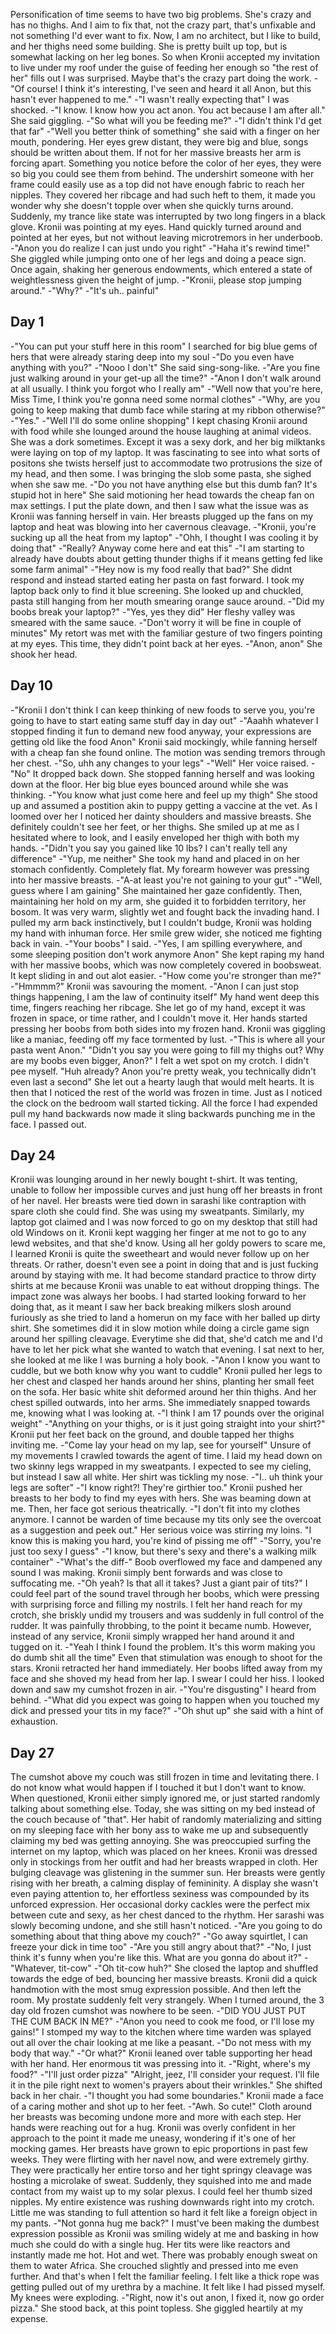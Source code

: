 Personification of time seems to have two big problems. She's crazy and has no thighs.
And I aim to fix that, not the crazy part, that's unfixable and not something I'd ever want to fix. Now, I am no architect, but I like to build, and her thighs need some building. She is pretty built up top, but is somewhat lacking on her leg bones.
So when Kronii accepted my invitation to live under my roof under the guise of feeding her enough so "the rest of her" fills out I was surprised.
Maybe that's the crazy part doing the work.
-"Of course! I think it's interesting, I've seen and heard it all Anon, but this hasn't ever happened to me."
-"I wasn't really expecting that" I was shocked. 
-"I know. I know how you act anon. You act because I am after all." She said giggling.
-"So what will you be feeding me?"
-"I didn't think I'd get that far"
-"Well you better think of something" she said with a finger on her mouth, pondering. Her eyes grew distant, they were big and blue, songs should be written about them.
If not for her massive breasts her arm is forcing apart. Something you notice before the color of her eyes, they were so big you could see them from behind. 
The undershirt someone with her frame could easily use as a top did not have enough fabric to reach her nipples. They covered her ribcage and had such heft to them, it made you wonder why she doesn't topple over when she quickly turns around.
Suddenly, my trance like state was interrupted by two long fingers in a black glove. Kronii was pointing at my eyes. Hand quickly turned around and pointed at her eyes, but not without leaving microtremors in her underboob.
-"Anon you do realize I can just undo you right"
-"Haha it's rewind time!" She giggled while jumping onto one of her legs and doing a peace sign. Once again, shaking her generous endowments, which entered a state of weightlessness given the height of jump.
-"Kronii, please stop jumping around."
-"Why?"
-"It's uh.. painful"

Day 1
----------------------
-"You can put your stuff here in this room" I searched for big blue gems of hers that were already staring deep into my soul
-"Do you even have anything with you?"
-"Nooo I don't" She said sing-song-like.
-"Are you fine just walking around in your get-up all the time?"
-"Anon I don't walk around at all usually. I think you forgot who I really am"
-"Well now that you're here, Miss Time, I think you're gonna need some normal clothes"
-"Why, are you going to keep making that dumb face while staring at my ribbon otherwise?"
-"Yes."
-"Well I'll do some online shopping"
I kept chasing Kronii around with food while she lounged around the house laughing at animal videos. She was a dork sometimes.
Except it was a sexy dork, and her big milktanks were laying on top of my laptop. It was fascinating to see into what sorts of positons she twists herself just to accommodate two protrusions the size of my head, and then some.
I was bringing the slob some pasta, she sighed when she saw me.
-"Do you not have anything else but this dumb fan? It's stupid hot in here" She said motioning her head towards the cheap fan on max settings.
I put the plate down, and then I saw what the issue was as Kronii was fanning herself in vain.
Her breasts plugged up the fans on my laptop and heat was blowing into her cavernous cleavage.
-"Kronii, you're sucking up all the heat from my laptop"
-"Ohh, I thought I was cooling it by doing that"
-"Really? Anyway come here and eat this"
-"I am starting to already have doubts about getting thunder thighs if it means getting fed like some farm animal"
-"Hey now is my food really that bad?"
She didnt respond and instead started eating her pasta on fast forward. I took my laptop back only to find it blue screening.
She looked up and chuckled, pasta still hanging from her mouth smearing orange sauce around.
-"Did my boobs break your laptop?"
-"Yes, yes they did" Her fleshy valley was smeared with the same sauce.
-"Don't worry it will be fine in couple of minutes" My retort was met with the familiar gesture of two fingers pointing at my eyes.
This time, they didn't point back at her eyes.
-"Anon, anon" She shook her head.


Day 10
----------------------
-"Kronii I don't think I can keep thinking of new foods to serve you, you're going to have to start eating same stuff day in day out"
-"Aaahh whatever I stopped finding it fun to demand new food anyway, your expressions are getting old like the food Anon" Kronii said mockingly, while fanning herself with a cheap fan she found online.
The motion was sending tremors through her chest.
-"So, uhh any changes to your legs"
-"Well" Her voice raised.
-"No" It dropped back down.
She stopped fanning herself and was looking down at the floor. Her big blue eyes bounced around while she was thinking.
-"You know what just come here and feel up my thigh"
She stood up and assumed a postition akin to puppy getting a vaccine at the vet. As I loomed over her I noticed her dainty shoulders and massive breasts.
She definitely couldn't see her feet, or her thighs. She smiled up at me as I hesitated where to look, and I easily enveloped her thigh with both my hands.
-"Didn't you say you gained like 10 lbs? I can't really tell any difference" 
-"Yup, me neither"
She took my hand and placed in on her stomach confidently. Completely flat. My forearm however was pressing into her massive breasts.
-"A-at least you're not gaining to your gut"
-"Well, guess where I am gaining" She maintained her gaze confidently. Then, maintaining her hold on my arm, she guided it to forbidden territory, her bosom.
It was very warm, slightly wet and fought back the invading hand. I pulled my arm back instinctively, but I couldn't budge, Kronii was holding my hand with inhuman force.
Her smile grew wider, she noticed me fighting back in vain.
-"Your boobs" I said.
-"Yes, I am spilling everywhere, and some sleeping position don't work anymore Anon"
She kept raping my hand with her massive boobs, which was now completely covered in boobsweat. It kept sliding in and out alot easier.
-"How come you're stronger than me?"
-"Hmmmm?" Kronii was savouring the moment.
-"Anon I can just stop things happening, I am the law of continuity itself" My hand went deep this time, fingers reaching her ribcage.
She let go of my hand, except it was frozen in space, or time rather, and I couldn't move it. Her hands started pressing her boobs from both sides into my frozen hand.
Kronii was giggling like a maniac, feeding off my face tormented by lust.
-"This is where all your pasta went Anon."
"Didn't you say you were going to fill my thighs out? Why are my boobs even bigger, Anon?" I felt a wet spot on my crotch. I didn't pee myself.
"Huh already? Anon you're pretty weak, you technically didn't even last a second" She let out a hearty laugh that would melt hearts.
It is then that I noticed the rest of the world was frozen in time. Just as I noticed the clock on the bedroom wall started ticking.
All the force I had expended pull my hand backwards now made it sling backwards punching me in the face.
I passed out.

Day 24
----------------------
Kronii was lounging around in her newly bought t-shirt. It was tenting, unable to follow her impossible curves and just hung off her breasts in front of her navel.
Her breasts were tied down in sarashi like contraption with spare cloth she could find. She was using my sweatpants.
Similarly, my laptop got claimed and I was now forced to go on my desktop that still had old Windows on it.
Kronii kept wagging her finger at me not to go to any lewd websites, and that she'd know. Using all her goldy powers to scare me, I learned Kronii is quite the sweetheart and would never follow up on her threats.
Or rather, doesn't even see a point in doing that and is just fucking around by staying with me.
It had become standard practice to throw dirty shirts at me because Kronii was unable to eat without dropping things. The impact zone was always her boobs.
I had started looking forward to her doing that, as it meant I saw her back breaking milkers slosh around furiously as she tried to land a homerun on my face with her balled up dirty shirt.
She sometimes did it in slow motion while doing a circle game sign around her spilling cleavage. Everytime she did that, she'd catch me and I'd have to let her pick what she wanted to watch that evening.
I sat next to her, she looked at me like I was burning a holy book.
-"Anon I know you want to cuddle, but we both know why you want to cuddle"
Kronii pulled her legs to her chest and clasped her hands around her shins, planting her small feet on the sofa. Her basic white shit deformed around her thin thighs.
And her chest spilled outwards, into her arms. She immediately snapped towards me, knowing what I was looking at.
-"I think I am 17 pounds over the original weight"
-"Anything on your thighs, or is it just going straight into your shirt?"
Kronii put her feet back on the ground, and double tapped her thighs inviting me.
-"Come lay your head on my lap, see for yourself"
Unsure of my movements I crawled towards the agent of time.
I laid my head down on two skinny legs wrapped in my sweatpants. I expected to see my cieling, but instead I saw all white.
Her shirt was tickling my nose. 
-"I.. uh think your legs are softer"
-"I know right?! They're girthier too." Kronii pushed her breasts to her body to find my eyes with hers.
She was beaming down at me. Then, her face got serious theatrically.
-"I don't fit into my clothes anymore. I cannot be warden of time because my tits only see the overcoat as a suggestion and peek out." Her serious voice was stirring my loins.
"I know this is making you hard, you're kind of pissing me off"
-"Sorry, you're just too sexy I guess"
-"I know, but there's sexy and there's a walking milk container"
-"What's the diff-"
Boob overflowed my face and dampened any sound I was making. Kronii simply bent forwards and was close to suffocating me.
-"Oh yeah? Is that all it takes? Just a giant pair of tits?"
I could feel part of the sound travel through her boobs, which were pressing with surprising force and filling my nostrils.
I felt her hand reach for my crotch, she briskly undid my trousers and was suddenly in full control of the rudder.
It was painfully throbbing, to the point it became numb. However, instead of any service, Kronii simply wrapped her hand around it and tugged on it.
-"Yeah I think I found the problem. It's this worm making you do dumb shit all the time"
Even that stimulation was enough to shoot for the stars. Kronii retracted her hand immediately. Her boobs lifted away from my face and she shoved my head from her lap.
I swear I could her hiss. I looked down and saw my cumshot frozen in air.
-"You're disgusting" I heard from behind.
-"What did you expect was going to happen when you touched my dick and pressed your tits in my face?"
-"Oh shut up" she said with a hint of exhaustion.

Day 27
----------------------

The cumshot above my couch was still frozen in time and levitating there. I do not know what would happen if I touched it but I don't want to know.
When questioned, Kronii either simply ignored me, or just started randomly talking about something else.
Today, she was sitting on my bed instead of the couch because of "that". Her habit of randomly materializing and sitting on my sleeping face with her bony ass to wake me up and subsequently claiming my bed was getting annoying.
She was preoccupied surfing the internet on my laptop, which was placed on her knees. Kronii was dressed only in stockings from her outfit and had her breasts wrapped in cloth.
Her bulging cleavage was glistening in the summer sun. Her breasts were gently rising with her breath, a calming display of femininity.
A display she wasn't even paying attention to, her effortless sexiness was compounded by its unforced expression. Her occasional dorky cackles were the perfect mix between cute and sexy, as her chest danced to the rhythm.
Her sarashi was slowly becoming undone, and she still hasn't noticed.
-"Are you going to do something about that thing above my couch?"
-"Go away squirtlet, I can freeze your dick in time too"
-"Are you still angry about that?"
-"No, I just think it's funny when you're like this. What are you gonna do about it?"
-"Whatever, tit-cow"
-"Oh tit-cow huh?" She closed the laptop and shuffled towards the edge of bed, bouncing her massive breasts.
Kronii did a quick handmotion with the most smug expression possible. And then left the room.
My prostate suddenly felt very strangely. When I turned around, the 3 day old frozen cumshot was nowhere to be seen.
-"DID YOU JUST PUT THE CUM BACK IN ME?"
-"Anon you need to cook me food, or I'll lose my gains!"
I stomped my way to the kitchen where time warden was splayed out all over the chair looking at me like a peasant.
-"Do not mess with my body that way."
-"Or what?"
Kronii leaned over table supporting her head with her hand. Her enormous tit was pressing into it.
-"Right, where's my food?"
-"I'll just order pizza"
"Alright, jeez, I'll consider your request. I'll file it in the pile right next to women's prayers about their wrinkles." She shifted back in her chair.
-"I thought you had some boundaries."
Kronii made a face of a caring mother and shot up to her feet.
-"Awh. So cute!"
Cloth around her breasts was becoming undone more and more with each step. Her hands were reaching out for a hug.
Kronii was overly confident in her approach to the point it made me uneasy, wondering if it's one of her mocking games.
Her breasts have grown to epic proportions in past few weeks. They were flirting with her navel now, and were extremely girthy. 
They were practically her entire torso and her tight springy cleavage was hosting a microlake of sweat.
Suddenly, they squished into me and made contact from my waist up to my solar plexus. I could feel her thumb sized nipples.
My entire existence was rushing downwards right into my crotch. Little me was standing to full attention so hard it felt like a foreign object in my pants.
-"Not gonna hug me back?"
I must've been making the dumbest expression possible as Kronii was smiling widely at me and basking in how much she could do with a single hug.
Her tits were like reactors and instantly made me hot. Hot and wet. There was probably enough sweat on them to water Africa.
She crouched slightly and pressed into me even further. And that's when I felt the familiar feeling. I felt like a thick rope was getting pulled out of my urethra by a machine.
It felt like I had pissed myself. My knees were exploding.
-"Right, now it's out anon, I fixed it, now go order pizza." She stood back, at this point topless. She giggled heartily at my expense.